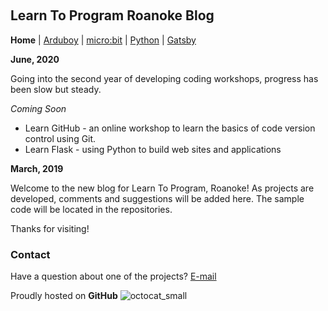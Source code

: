 &nbsp;
&nbsp;
&nbsp;
&nbsp;

## Learn To Program Roanoke Blog

**Home** | [Arduboy](arduboy.md) | [micro:bit](microbit.md) | [Python](python.md) | [Gatsby](gatsby.md)

**June, 2020**

Going into the second year of developing coding workshops, progress has been slow but steady.

*Coming Soon*

* Learn GitHub - an online workshop to learn the basics of code version control using Git.
* Learn Flask - using Python to build web sites and applications

**March, 2019**

Welcome to the new blog for Learn To Program, Roanoke! As projects are developed,
comments and suggestions will be added here. The sample code will be located in the repositories.

Thanks for visiting!


### Contact

Have a question about one of the projects? [E-mail](mailto:darrell@nokecodes.org)

Proudly hosted on **GitHub** ![octocat_small](https://user-images.githubusercontent.com/16419894/27620843-839a2fa6-5b9a-11e7-9ebc-76a8e713b7f7.png)
